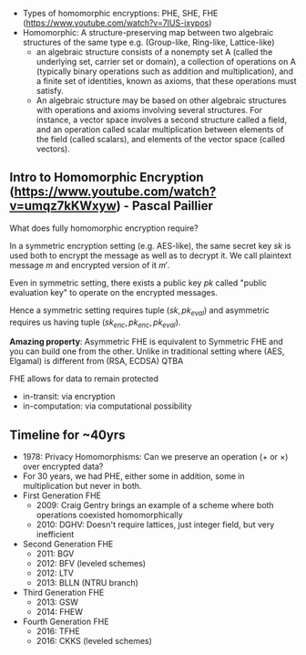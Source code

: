 - Types of homomorphic encryptions: PHE, SHE, FHE (https://www.youtube.com/watch?v=7IUS-ixypos)
- Homomorphic: A structure-preserving map between two algebraic structures of the same type e.g. (Group-like, Ring-like, Lattice-like)
    - an algebraic structure consists of a nonempty set A (called the underlying set, carrier set or domain), a collection of operations on A (typically binary operations such as addition and multiplication), and a finite set of identities, known as axioms, that these operations must satisfy.
    - An algebraic structure may be based on other algebraic structures with operations and axioms involving several structures. For instance, a vector space involves a second structure called a field, and an operation called scalar multiplication between elements of the field (called scalars), and elements of the vector space (called vectors).

## Intro to Homomorphic Encryption (https://www.youtube.com/watch?v=umqz7kKWxyw) - Pascal Paillier

What does fully homomorphic encryption require?

In a symmetric encryption setting (e.g. AES-like), the same secret key $sk$ is used both to encrypt the message as well as to decrypt it. We call plaintext message $m$ and encrypted version of it $m'$. 

Even in symmetric setting, there exists a public key $pk$ called "public evaluation key" to operate on the encrypted messages.

Hence a symmetric setting requires tuple $(sk, pk_{eval})$ and asymmetric requires us having tuple $(sk_{enc}, pk_{enc}, pk_{eval})$.

**Amazing property**: Asymmetric FHE is equivalent to Symmetric FHE and you can build one from the other. Unlike in traditional setting where (AES, Elgamal) is different from (RSA, ECDSA) QTBA

FHE allows for data to remain protected
- in-transit: via encryption
- in-computation: via computational possibility

## Timeline for ~40yrs
- 1978: Privacy Homomorphisms: Can we preserve an operation ($+$ or $\times$) over encrypted data?
- For 30 years, we had PHE, either some in addition, some in multiplication but never in both.
- First Generation FHE
    - 2009: Craig Gentry brings an example of a scheme where both operations coexisted homomorphically
    - 2010: DGHV: Doesn't require lattices, just integer field, but very inefficient
- Second Generation FHE
    - 2011: BGV
    - 2012: BFV (leveled schemes)
    - 2012: LTV
    - 2013: BLLN (NTRU branch)
- Third Generation FHE
    - 2013: GSW
    - 2014: FHEW
- Fourth Generation FHE
    - 2016: TFHE
    - 2016: CKKS (leveled schemes)